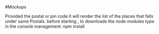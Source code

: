 #Mockups

Provided the postal or pin code it will render the list of the places that falls under same Postals.
before starting , to downloads the node modules type in the console management: npm install
